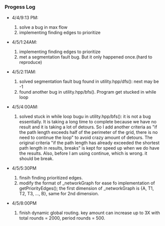 ### Progess Log

- 4/4/9:13 PM: 
  1. solve a bug in max flow
  2. implementing finding edges to prioritize 

- 4/5/1:24AM:
  1. implementing finding edges to prioritize
  2. met a segmentation fault bug. But it only happened once.(hard to reproduce)

- 4/5/2:11AM:
  1. solved segmentation fault bug found in utility.hpp/dfs(): next may be -1
  2. found another bug in utility.hpp/bfs(). Program get stucked in while loop

- 4/5/4:00AM:
  1. solved stuck in while loop bugu in utility.hpp/bfs(): it is not a bug essentially. It is taking a long time to complete because 
     we have no result and it is taking a lot of detours. So I add another criteria as "if the path length exceeds half of the perimeter of the grid,
     there is no need to continue the loop" to avoid crazy amount of detours. The original criteria "if the path length has already exceeded the shortest
     path length in results, breaks" is kept for speed up when we do have the results.
     Also, before I am using continue, which is wrong. it should be break.

- 4/5/5:30PM
  1. finsih finding prioritized edges.
  2. modify the format of _networkGraph for ease fo implementation of getPriorityEdges(); the first dimension of _networkGraph is 
  {A, T1, T2, T3, ..., B}, same for 2nd dimension.

- 4/5/8:00PM
  1. finish dynamic global routing. key amount can increase up to 3X with total rounds = 2000, period rounds = 500.
